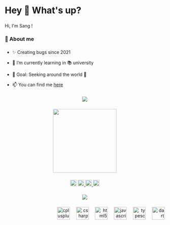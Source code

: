 <h1 align="left">Hey 👋 What's up?</h1>

###

<p align="left">Hi, I'm Sang !</p>

###

<h3 align="left">🚀 About me</h3>

###

<p align="left">
  
  - ✨ Creating bugs since 2021

  - 🌱 I’m currently learning in 📚 university
  
  - 🎯 Goal:  Seeking around the world 🚀
  
  - 📫 You can find me [here](mailto:sang09114@gmail.com)
  
</p>

###

<div align="center">
  <img src="https://visitor-badge.laobi.icu/badge?page_id=HyphenSang.HyphenSang&right_color=coral"  />
</div>

###

<div align="center">
  <img height="200" src="https://media4.giphy.com/media/v1.Y2lkPTc5MGI3NjExZTYwdDZnZWV5ZXltZGp2YjFqanN6NGdsOGZ4NXpydXExOXZzODNieiZlcD12MV9pbnRlcm5hbF9naWZfYnlfaWQmY3Q9Zw/KvES8uAj11XeyhurG2/giphy.gif"  />
</div>

###

<div align="center">
  <img src="https://img.shields.io/static/v1?message=Twitch&logo=twitch&label=&color=9146FF&logoColor=white&labelColor=&style=flat" height="20" alt="twitter logo"  />
  <a href="https://discord.com/channels/@sangtruong_" target="_blank">
    <img src="https://img.shields.io/static/v1?message=Discord&logo=discord&label=&color=7289DA&logoColor=white&labelColor=&style=flat" height="20" alt="discord logo"  />
  </a>
  <a href="https://www.youtube.com/@sangtruong739" target="_blank">
    <img src="https://img.shields.io/static/v1?message=Youtube&logo=youtube&label=&color=FF0000&logoColor=white&labelColor=&style=flat" height="20" alt="youtube logo"  />
  </a>
  <img src="https://img.shields.io/static/v1?message=GitLab&logo=gitlab&label=&color=FC6D26&logoColor=white&labelColor=&style=flat" height="20" alt="gitlab logo"  />
</div>

###

<!-- <h3 align="left">📈 Github Stats</h3>
<p align="left">Here are some cool projects I've worked on: </p>

  - 🌐 [Slayla_Web](https://github.com/HyphenSang/Slayla_Boutique): An Ecommerce Website
  
  - 📱 [Daily_Tracker](https://github.com/HyphenSang/Daily_Tracker): An Daily Task Tracking -->

###

<!-- <h3 align="center">
  📊 GitHub Contribution Calendar
</h3>

<div align="center">
   <img alt="Snake animation" src="https://raw.githubusercontent.com/HyphenSang/HyphenSang/output/snake.svg"/>

  <picture>
    <source media="(prefers-color-scheme: dark)" srcset="https://raw.githubusercontent.com/HyphenSang/HyphenSang/output/pacman-contribution-graph-dark.svg">
    <source media="(prefers-color-scheme: light)" srcset="https://raw.githubusercontent.com/HyphenSang/HyphenSang/output/pacman-contribution-graph.svg">
    <img alt="pacman generator game" src="https://raw.githubusercontent.com/HyphenSang/HyphenSang/output/pacman-contribution-graph.svg">
  </picture>
</div> -->

<div align="center">
  <img style="50%" src="https://capsule-render.vercel.app/api?type=waving&height=90&section=footer&reversal=false&fontSize=70&fontColor=FFFFFF&fontAlign=50&fontAlignY=50&stroke=-&descSize=20&descAlign=50&descAlignY=50&textBg=false&color=gradient"  />
</div>

###

<div align="right">
  <img src="https://cdn.jsdelivr.net/gh/devicons/devicon/icons/cplusplus/cplusplus-original.svg" height="40" alt="cplusplus logo"  />
  <img width="12" />
  <img src="https://cdn.jsdelivr.net/gh/devicons/devicon/icons/csharp/csharp-original.svg" height="40" alt="csharp logo"  />
  <img width="12" />
  <img src="https://cdn.jsdelivr.net/gh/devicons/devicon/icons/html5/html5-original.svg" height="40" alt="html5 logo"  />
  <img width="12" />
  <img src="https://cdn.jsdelivr.net/gh/devicons/devicon/icons/javascript/javascript-original.svg" height="40" alt="javascript logo"  />
  <img width="12" />
  <img src="https://cdn.jsdelivr.net/gh/devicons/devicon/icons/typescript/typescript-original.svg" height="40" alt="typescript logo"  />
  <img width="12" />
  <img src="https://cdn.jsdelivr.net/gh/devicons/devicon/icons/dart/dart-original.svg" height="40" alt="dart logo"  />
</div>

###
